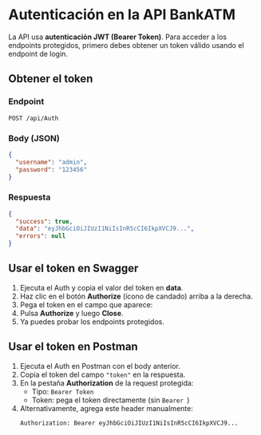 # Autenticación en la API BankATM

La API usa **autenticación JWT (Bearer Token)**. Para acceder a los endpoints protegidos, primero debes obtener un token válido usando el endpoint de login.

## Obtener el token

### Endpoint
```
POST /api/Auth
```

### Body (JSON)
```json
{
  "username": "admin",
  "password": "123456"
}
```

### Respuesta
```json
{
  "success": true,
  "data": "eyJhbGciOiJIUzI1NiIsInR5cCI6IkpXVCJ9...",
  "errors": null
}
```
## Usar el token en Swagger

1. Ejecuta el Auth y copia el valor del token en **data**.
2. Haz clic en el botón **Authorize** (ícono de candado) arriba a la derecha.
3. Pega el token en el campo que aparece:
4. Pulsa **Authorize** y luego **Close**.
5. Ya puedes probar los endpoints protegidos.

## Usar el token en Postman

1. Ejecuta el Auth en Postman con el body anterior.
2. Copia el token del campo `"token"` en la respuesta.
3. En la pestaña **Authorization** de la request protegida:
   - Tipo: `Bearer Token`
   - Token: pega el token directamente (sin `Bearer `)
4. Alternativamente, agrega este header manualmente:
   ```
   Authorization: Bearer eyJhbGciOiJIUzI1NiIsInR5cCI6IkpXVCJ9...
   ```
